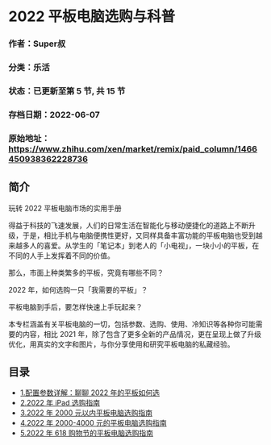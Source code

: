 # 2022 平板电脑选购与科普

### 作者：Super叔

### 分类：乐活

### 状态：已更新至第 5 节, 共 15 节

### 存档日期：2022-06-07

### 原始地址：https://www.zhihu.com/xen/market/remix/paid_column/1466450938362228736


## 简介
玩转 2022 平板电脑市场的实用手册


得益于科技的飞速发展，人们的日常生活在智能化与移动便捷化的道路上不断升级，于是，相比手机与电脑便携性更好，又同样具备丰富功能的平板电脑也受到越来越多人的喜爱。从学生的「笔记本」到老人的「小电视」，一块小小的平板，在不同的人手上发挥着不同的价值。


那么，市面上种类繁多的平板，究竟有哪些不同？


2022 年，如何选购一只「我需要的平板」？


平板电脑到手后，要怎样快速上手玩起来？


本专栏涵盖有关平板电脑的一切，包括参数、选购、使用、冷知识等各种你可能需要的内容，相比 2021 年，除了包含了更多全新的产品情况，更在呈现上做了升级优化，用真实的文字和图片，与你分享使用和研究平板电脑的私藏经验。




## 目录
- [1.配置参数详解：聊聊 2022 年的平板如何选](1.配置参数详解：聊聊%202022%20年的平板如何选.md)<!-- 2022-01-20 10:05 -->
- [2.2022 年 iPad 选购指南](2.2022%20年%20iPad%20选购指南.md)<!-- 2022-02-18 07:29 -->
- [3.2022 年 2000 元以内平板电脑选购指南](3.2022%20年%202000%20元以内平板电脑选购指南.md)<!-- 2022-03-24 06:42 -->
- [4.2022 年 2000-4000 元的平板电脑选购指南](4.2022%20年%202000-4000%20元的平板电脑选购指南.md)<!-- 2022-04-27 09:36 -->
- [5.2022 年 618 购物节的平板电脑选购指南](5.2022%20年%20618%20购物节的平板电脑选购指南.md)<!-- 2022-06-07 07:05 -->